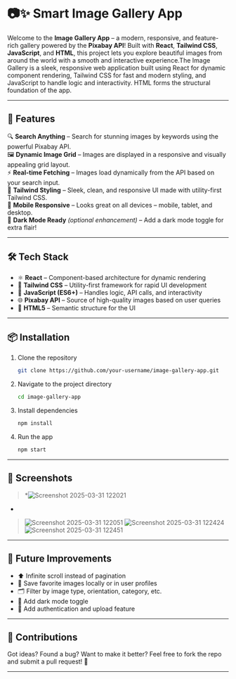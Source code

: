 
# 📷✨ Smart Image Gallery App

Welcome to the **Image Gallery App** – a modern, responsive, and feature-rich gallery powered by the **Pixabay API**! Built with  **React**,  **Tailwind CSS**,  **JavaScript**, and **HTML**, this project lets you explore beautiful images from around the world with a smooth and interactive experience.The Image Gallery is a sleek, responsive web application built using React for dynamic component rendering, Tailwind CSS for fast and modern styling, and JavaScript to handle logic and interactivity. HTML forms the structural foundation of the app.

---

## 🚀 Features

🔍 **Search Anything** – Search for stunning images by keywords using the powerful Pixabay API.  
🖼️ **Dynamic Image Grid** – Images are displayed in a responsive and visually appealing grid layout.  
⚡ **Real-time Fetching** – Images load dynamically from the API based on your search input.  
🌈 **Tailwind Styling** – Sleek, clean, and responsive UI made with utility-first Tailwind CSS.  
📱 **Mobile Responsive** – Looks great on all devices – mobile, tablet, and desktop.  
🌙 **Dark Mode Ready** *(optional enhancement)* – Add a dark mode toggle for extra flair!

---

## 🛠️ Tech Stack

- ⚛️ **React** – Component-based architecture for dynamic rendering  
- 🎨 **Tailwind CSS** – Utility-first framework for rapid UI development  
- 🧠 **JavaScript (ES6+)** – Handles logic, API calls, and interactivity  
- 🌐 **Pixabay API** – Source of high-quality images based on user queries  
- 🧱 **HTML5** – Semantic structure for the UI

---

## 📦 Installation

1. Clone the repository  
   ```bash
   git clone https://github.com/your-username/image-gallery-app.git
   ```
2. Navigate to the project directory  
   ```bash
   cd image-gallery-app
   ```
3. Install dependencies  
   ```bash
   npm install
   ```
4. Run the app  
   ```bash
   npm start
   ```
---

## 📸 Screenshots

> *![Screenshot 2025-03-31 122021](https://github.com/user-attachments/assets/823aa0ee-d2cf-41ca-9f52-86c0b9ddda33)
*
> ![Screenshot 2025-03-31 122051](https://github.com/user-attachments/assets/f1d2d090-11f7-4cad-831c-1b8fecc4e29a)
> ![Screenshot 2025-03-31 122424](https://github.com/user-attachments/assets/e22b73e2-f4c2-485e-8392-db6c1fc899a1)
> ![Screenshot 2025-03-31 122451](https://github.com/user-attachments/assets/5f6ec959-c505-4470-a782-1cfc08f9b0aa)

---

## 🔮 Future Improvements

- ⬆️ Infinite scroll instead of pagination  
- 💾 Save favorite images locally or in user profiles  
- 🗂️ Filter by image type, orientation, category, etc.  
- 🌙 Add dark mode toggle  
- 🔐 Add authentication and upload feature  

---

## 🤝 Contributions

Got ideas? Found a bug? Want to make it better? Feel free to fork the repo and submit a pull request! 🙌

---


